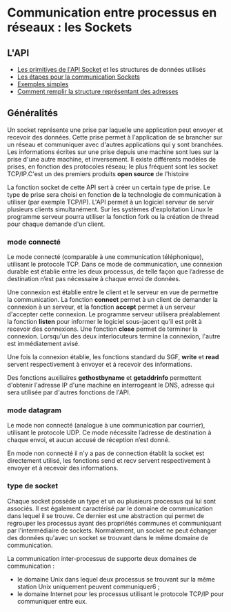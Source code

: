 # Communication entre processus en réseaux : les Sockets

## L'API 

* [Les primitives de l'API Socket](API/) et les structures de données utilisés
* [Les étapes pour la communication Sockets](HowTo)
* [Exemples simples](Exemples/)
* [Comment remplir la structure représentant des adresses](GetAddr/)

## Généralités

Un socket représente une prise par laquelle une application peut envoyer et recevoir des données. Cette prise permet à l'application de se brancher sur un réseau et communiquer avec d'autres applications qui y sont branchées. Les informations écrites sur une prise depuis une machine sont lues sur la prise d'une autre machine, et inversement. Il existe différents modèles de prises, en fonction des protocoles réseau; le plus fréquent sont les socket TCP/IP.C'est un des premiers produits **open source** de l'histoire

La fonction socket de cette API sert à créer un certain type de prise. Le type de prise sera choisi en fonction de la technologie de communication à utiliser (par exemple TCP/IP). L'API permet à un logiciel serveur de servir plusieurs clients simultanément. Sur les systèmes d'exploitation Linux le programme serveur pourra utiliser la fonction fork ou la création de thread pour chaque demande d'un client.

### mode connecté

Le mode connecté (comparable à une communication téléphonique), utilisant le protocole TCP. Dans ce mode de communication, une connexion durable est établie entre les deux processus, de telle façon que l’adresse de destination n’est pas nécessaire à chaque envoi de données.

Une connexion est établie entre le client et le serveur en vue de permettre la communication. La fonction **connect** permet à un client de demander la connexion à un serveur, et la fonction **accept** permet à un serveur d'accepter cette connexion. Le programme serveur utilisera préalablement la fonction **listen** pour informer le logiciel sous-jacent qu'il est prêt à recevoir des connexions. Une fonction **close** permet de terminer la connexion. Lorsqu'un des deux interlocuteurs termine la connexion, l'autre est immédiatement avisé.

Une fois la connexion établie, les fonctions standard du SGF, **write** et **read** servent respectivement à envoyer et à recevoir des informations. 

Des fonctions auxiliaires **gethostbyname** et **getaddrinfo** permettent d'obtenir l'adresse IP d'une machine en interrogeant le DNS, adresse qui sera utilisée par d'autres fonctions de l'API.

### mode datagram

Le mode non connecté (analogue à une communication par courrier), utilisant le protocole UDP. Ce mode nécessite l’adresse de destination à chaque envoi, et aucun accusé de réception n’est donné.

En mode non connecté il n'y a pas de connection établit la socket est directement utilisé, les fonctions send et recv servent respectivement à envoyer et à recevoir des informations.

### type de socket

Chaque socket possède un type et un ou plusieurs processus qui lui sont associés. Il est également caractérisé par le domaine de communication dans lequel il se trouve. Ce dernier est une abstraction qui permet de regrouper les processus ayant des propriétés communes et communiquant par l'intermédiaire de sockets. Normalement, un socket ne peut échanger des données qu'avec un socket se trouvant dans le même domaine de communication.

La communication inter-processus de supporte deux domaines de communication :

* le domaine Unix dans lequel deux processus se trouvant sur la même station Unix uniquement peuvent communiquer6 ;
* le domaine Internet pour les processus utilisant le protocole TCP/IP pour communiquer entre eux.
